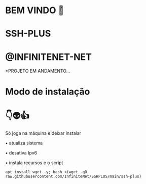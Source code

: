 # BEM VINDO 🖕

# SSH-PLUS

# @INFINITENET-NET

*PROJETO EM ANDAMENTO...


# Modo de instalação
# 👇👽👍
Só joga na máquina e deixar instalar

• atualiza sistema

• desativa Ipv6

• instala recursos e o script
```
apt install wget -y; bash <(wget -qO- raw.githubusercontent.com/InfiniteNet/SSHPLUS/main/ssh-plus)

```
